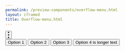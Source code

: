```yaml
--- 
permalink: /preview-components/overflow-menu.html
layout: iframed 
title: Overflow-menu.html
---
```


<div class="overflow-menu">
    <button class="overflow-menu-btn">
        <svg class="overflow-menu-svg" width="4" height="20" viewBox="0 0 4 20" fill-rule="evenodd">
            <circle cx="2" cy="2" r="2"></circle>
            <circle cx="2" cy="10" r="2"></circle>
            <circle cx="2" cy="18" r="2"></circle>
        </svg>
    </button>
    <div class="overflow-menu-options">
        <button class="overflow-menu-options-btn">Option 1</button>
        <button class="overflow-menu-options-btn">Option 2</button>
        <button class="overflow-menu-options-btn">Option 3</button>
        <button class="overflow-menu-options-btn">Option 4 is longer text</button>
    </div>
</div>

